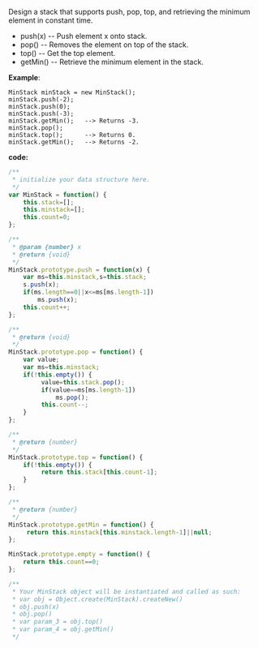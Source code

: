 Design a stack that supports push, pop, top, and retrieving the minimum element in constant time.

- push(x) -- Push element x onto stack.
- pop() -- Removes the element on top of the stack.
- top() -- Get the top element.
- getMin() -- Retrieve the minimum element in the stack.

**Example**:
```
MinStack minStack = new MinStack();
minStack.push(-2);
minStack.push(0);
minStack.push(-3);
minStack.getMin();   --> Returns -3.
minStack.pop();
minStack.top();      --> Returns 0.
minStack.getMin();   --> Returns -2.
```

**code:**

```js
/**
 * initialize your data structure here.
 */
var MinStack = function() {
    this.stack=[];
    this.minstack=[];
    this.count=0;
};

/** 
 * @param {number} x
 * @return {void}
 */
MinStack.prototype.push = function(x) {
    var ms=this.minstack,s=this.stack;
    s.push(x);
    if(ms.length==0||x<=ms[ms.length-1])
        ms.push(x);
    this.count++;
};

/**
 * @return {void}
 */
MinStack.prototype.pop = function() {
    var value; 
    var ms=this.minstack;
    if(!this.empty()) {
         value=this.stack.pop();
         if(value==ms[ms.length-1])
             ms.pop();
         this.count--;
    }
};

/**
 * @return {number}
 */
MinStack.prototype.top = function() {
    if(!this.empty()) {
         return this.stack[this.count-1];
    }
};

/**
 * @return {number}
 */
MinStack.prototype.getMin = function() {
     return this.minstack[this.minstack.length-1]||null;
};

MinStack.prototype.empty = function() {
    return this.count==0;
};

/** 
 * Your MinStack object will be instantiated and called as such:
 * var obj = Object.create(MinStack).createNew()
 * obj.push(x)
 * obj.pop()
 * var param_3 = obj.top()
 * var param_4 = obj.getMin()
 */

```